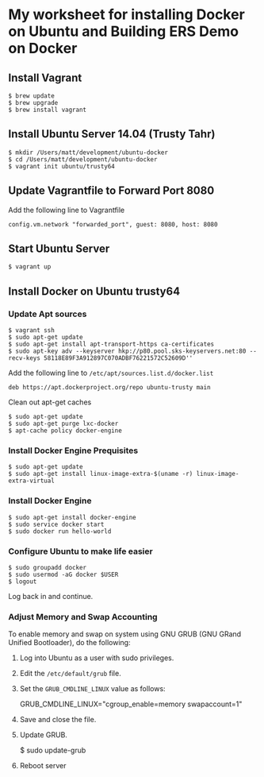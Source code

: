 # My worksheet for installing Docker on Ubuntu and Building ERS Demo on Docker

## Install Vagrant
	$ brew update
	$ brew upgrade
	$ brew install vagrant

## Install Ubuntu Server 14.04 (Trusty Tahr)
	$ mkdir /Users/matt/development/ubuntu-docker
	$ cd /Users/matt/development/ubuntu-docker
	$ vagrant init ubuntu/trusty64

## Update Vagrantfile to Forward Port 8080

Add the following line to Vagrantfile

	config.vm.network "forwarded_port", guest: 8080, host: 8080

## Start Ubuntu Server

	$ vagrant up

## Install Docker on Ubuntu trusty64

### Update Apt sources

	$ vagrant ssh
	$ sudo apt-get update
	$ sudo apt-get install apt-transport-https ca-certificates
	$ sudo apt-key adv --keyserver hkp://p80.pool.sks-keyservers.net:80 --recv-keys 58118E89F3A912897C070ADBF76221572C52609D''

Add the following line to `/etc/apt/sources.list.d/docker.list`

	deb https://apt.dockerproject.org/repo ubuntu-trusty main

Clean out apt-get caches

	$ sudo apt-get update
	$ sudo apt-get purge lxc-docker
	$ apt-cache policy docker-engine

### Install Docker Engine Prequisites

	$ sudo apt-get update
	$ sudo apt-get install linux-image-extra-$(uname -r) linux-image-extra-virtual

### Install Docker Engine

	$ sudo apt-get install docker-engine
	$ sudo service docker start
	$ sudo docker run hello-world

### Configure Ubuntu to make life easier

	$ sudo groupadd docker
	$ sudo usermod -aG docker $USER
	$ logout

Log back in and continue.

### Adjust Memory and Swap Accounting

To enable memory and swap on system using GNU GRUB (GNU GRand Unified Bootloader), do the following:

1. Log into Ubuntu as a user with sudo privileges.
2. Edit the `/etc/default/grub` file.
3. Set the `GRUB_CMDLINE_LINUX` value as follows:

	GRUB_CMDLINE_LINUX="cgroup\_enable=memory swapaccount=1"

4. Save and close the file.
5. Update GRUB.

	$ sudo update-grub

6. Reboot server
